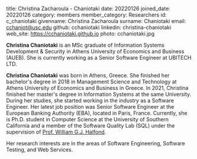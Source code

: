title: Christina Zacharoula - Chaniotaki
date: 20220126
joined_date: 20220126
category: members
member_category: Researchers
id: c_chaniotaki
givenname: Christina Zacharoula
surname: Chaniotaki
email: cchaniot@usc.edu
github: cchaniotaki
linkedin: christina-chaniotaki
web_site: https://cchaniotaki.github.io
photo: cchaniotaki.jpg

**Christina Chaniotaki** is an MSc graduate of Information Systems Development & Security in Athens University of Economics and Business (AUEB). She is currently working as a Senior Software Engineer at UBITECH LTD.

**Christina Chaniotaki** was born in Athens, Greece. 
She finished her bachelor's degree in 2018 in Management Science and 
Technology at Athens University of Economics and Business in Greece. 
In 2021, Christina finished her master's degree in Information Systems at 
the same University. 
During her studies, she started working in the industry as a Software Engineer. 
Her latest job position was Senior Software Engineer at the 
European Banking Authority (EBA), located in Paris, France. 
Currently, she is Ph.D. student in Computer Science at 
the University of Southern California and a member of 
the Software Quality Lab (SQL) under the supervision of <a href='https://viterbi-web.usc.edu/~halfond/'>Prof. William G.J. Halfond</a>. 

Her research interests are in the areas of Software Engineering, Software Testing, and Web Services.

